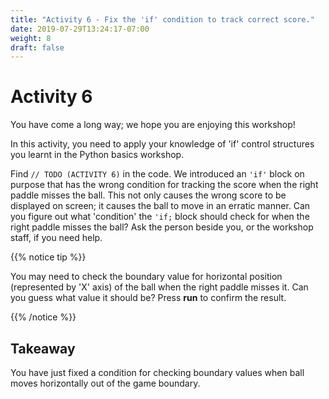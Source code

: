 ```yaml
---
title: "Activity 6 - Fix the 'if' condition to track correct score."
date: 2019-07-29T13:24:17-07:00
weight: 8
draft: false
---
```


# Activity 6
You have come a long way; we hope you are enjoying this workshop!

In this activity, you need to apply your knowledge of 'if' control structures you learnt in the Python basics workshop. 

Find `// TODO (ACTIVITY 6)` in the code. We introduced an `'if'` block on purpose that has the wrong condition for tracking the score when the right paddle misses the ball. This not only causes the wrong score to be displayed on screen; it causes the ball to move in an erratic manner. Can you figure out what 'condition' the `'if;` block should check for when the right paddle misses the ball? Ask the person beside you, or the workshop staff, if you need help.

{{% notice tip %}}

You may need to check the boundary value for horizontal position (represented by 'X' axis) of the ball when the right paddle misses it. Can you guess what value it should be? Press **run** to confirm the result.

{{% /notice %}}

## Takeaway 
You have just fixed a condition for checking boundary values when ball moves horizontally out of the game boundary.